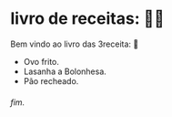 # livro de receitas: :woman_cook:

Bem vindo ao  livro das 3receita:   :book:

- Ovo frito.
- Lasanha a Bolonhesa.
- Pão recheado.

###### fim.